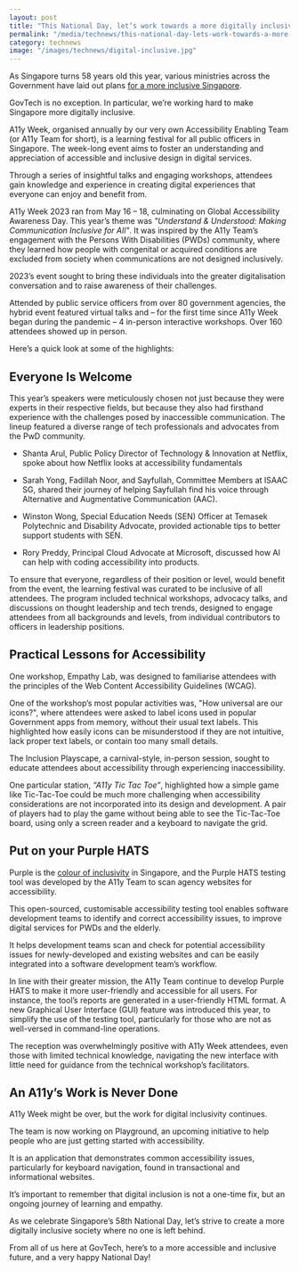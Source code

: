 ```yaml
---
layout: post
title: "This National Day, let’s work towards a more digitally inclusive Singapore"
permalink: "/media/technews/this-national-day-lets-work-towards-a-more-digitally-inclusive-singapore"
category: technews
image: "/images/technews/digital-inclusive.jpg"
---
```


As Singapore turns 58 years old this year, various ministries across the Government have laid out plans [for a more inclusive Singapore](https://www.straitstimes.com/singapore/politics/ministries-outline-plans-for-more-inclusive-singapore-sustainable-finances-and-access-to-justice).

GovTech is no exception. In particular, we’re working hard to make Singapore more digitally inclusive. 

A11y Week, organised annually by our very own Accessibility Enabling Team (or A11y Team for short), is a learning festival for all public officers in Singapore. The week-long event aims to foster an understanding and appreciation of accessible and inclusive design in digital services.

Through a series of insightful talks and engaging workshops, attendees gain knowledge and experience in creating digital experiences that everyone can enjoy and benefit from.

A11y Week 2023 ran from May 16 – 18, culminating on Global Accessibility Awareness Day. This year’s theme was *"Understand & Understood: Making Communication Inclusive for All"*. It was inspired by the A11y Team’s engagement with the Persons With Disabilities (PWDs) community, where they learned how people with congenital or acquired conditions are excluded from society when communications are not designed inclusively.

2023’s event sought to bring these individuals into the greater digitalisation conversation and to raise awareness of their challenges.

Attended by public service officers from over 80 government agencies, the hybrid event featured virtual talks and – for the first time since A11y Week began during the pandemic – 4 in-person interactive workshops. Over 160 attendees showed up in person.

Here’s a quick look at some of the highlights:

## Everyone Is Welcome

This year’s speakers were meticulously chosen not just because they were experts in their respective fields, but because they also had firsthand experience with the challenges posed by inaccessible communication. The lineup featured a diverse range of tech professionals and advocates from the PwD community.

* Shanta Arul, Public Policy Director of Technology & Innovation at Netflix, spoke about how Netflix looks at accessibility fundamentals

*	Sarah Yong, Fadillah Noor, and Sayfullah, Committee Members at ISAAC SG, shared their journey of helping Sayfullah find his voice through Alternative and Augmentative Communication (AAC).

*	Winston Wong, Special Education Needs (SEN) Officer at Temasek Polytechnic and Disability Advocate, provided actionable tips to better support students with SEN.

*	Rory Preddy, Principal Cloud Advocate at Microsoft, discussed how AI can help with coding accessibility into products.

To ensure that everyone, regardless of their position or level, would benefit from the event, the learning festival was curated to be inclusive of all attendees. The program included technical workshops, advocacy talks, and discussions on thought leadership and tech trends, designed to engage attendees from all backgrounds and levels, from individual contributors to officers in leadership positions.

## Practical Lessons for Accessibility 

One workshop, Empathy Lab, was designed to familiarise attendees with the principles of the Web Content Accessibility Guidelines (WCAG).

One of the workshop’s most popular activities was, "How universal are our icons?", where attendees were asked to label icons used in popular Government apps from memory, without their usual text labels. This highlighted how easily icons can be misunderstood if they are not intuitive, lack proper text labels, or contain too many small details.

The Inclusion Playscape, a carnival-style, in-person session, sought to educate attendees about accessibility through experiencing inaccessibility.

One particular station, *“A11y Tic Tac Toe”*, highlighted how a simple game like Tic-Tac-Toe could be much more challenging when accessibility considerations are not incorporated into its design and development. A pair of players had to play the game without being able to see the Tic-Tac-Toe board, using only a screen reader and a keyboard to navigate the grid.

## Put on your Purple HATS

Purple is the [colour of inclusivity](https://www.purpleparade.sg/) in Singapore, and the Purple HATS testing tool was developed by the A11y Team to scan agency websites for accessibility.

This open-sourced, customisable accessibility testing tool enables software development teams to identify and correct accessibility issues, to improve digital services for PWDs and the elderly. 

It helps development teams scan and check for potential accessibility issues for newly-developed and existing websites and can be easily integrated into a software development team’s workflow. 

In line with their greater mission, the A11y Team continue to develop Purple HATS to make it more user-friendly and accessible for all users. For instance, the tool’s reports are generated in a user-friendly HTML format. A new Graphical User Interface (GUI) feature was introduced this year, to simplify the use of the testing tool, particularly for those who are not as well-versed in command-line operations. 

The reception was overwhelmingly positive with A11y Week attendees, even those with limited technical knowledge, navigating the new interface with little need for guidance from the technical workshop’s facilitators. 

## An A11y’s Work is Never Done 

A11y Week might be over, but the work for digital inclusivity continues. 

The team is now working on Playground, an upcoming initiative to help people who are just getting started with accessibility.

It is an application that demonstrates common accessibility issues, particularly for keyboard navigation, found in transactional and informational websites. 

It’s important to remember that digital inclusion is not a one-time fix, but an ongoing journey of learning and empathy.

As we celebrate Singapore’s 58th National Day, let’s strive to create a more digitally inclusive society where no one is left behind. 

From all of us here at GovTech, here’s to a more accessible and inclusive future, and a very happy National Day!



